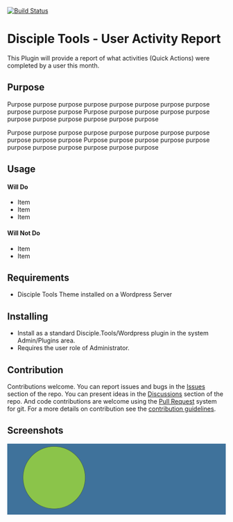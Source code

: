 [![Build Status](https://travis-ci.com/DiscipleTools/disciple-tools-user-activity-report.svg?branch=master)](https://travis-ci.com/DiscipleTools/disciple-tools-user-activity-report)

# Disciple Tools - User Activity Report

This Plugin will provide a report of what activities (Quick Actions) were completed by a user this month.

## Purpose

Purpose purpose purpose purpose purpose purpose purpose purpose purpose purpose purpose
Purpose purpose purpose purpose purpose purpose purpose purpose purpose purpose purpose

Purpose purpose purpose purpose purpose purpose purpose purpose purpose purpose purpose
Purpose purpose purpose purpose purpose purpose purpose purpose purpose purpose purpose

## Usage

#### Will Do

- Item
- Item
- Item

#### Will Not Do

- Item
- Item

## Requirements

- Disciple Tools Theme installed on a Wordpress Server

## Installing

- Install as a standard Disciple.Tools/Wordpress plugin in the system Admin/Plugins area.
- Requires the user role of Administrator.

## Contribution

Contributions welcome. You can report issues and bugs in the
[Issues](https://github.com/DiscipleTools/disciple-tools-user-activity-report/issues) section of the repo. You can present ideas
in the [Discussions](https://github.com/DiscipleTools/disciple-tools-user-activity-report/discussions) section of the repo. And
code contributions are welcome using the [Pull Request](https://github.com/DiscipleTools/disciple-tools-user-activity-report/pulls)
system for git. For a more details on contribution see the
[contribution guidelines](https://github.com/DiscipleTools/disciple-tools-user-activity-report/blob/master/CONTRIBUTING.md).


## Screenshots

![screenshot](documentation/community/starter-banners/banner-blue-green.png)

